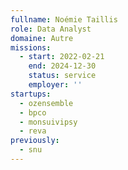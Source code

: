 ```yaml
---
fullname: Noémie Taillis
role: Data Analyst
domaine: Autre
missions:
  - start: 2022-02-21
    end: 2024-12-30
    status: service
    employer: ''
startups:
  - ozensemble
  - bpco
  - monsuivipsy
  - reva
previously:
  - snu
---
```


